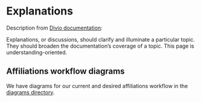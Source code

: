 # Explanations

Description from
[Divio documentation](https://docs.divio.com/documentation-system/explanation/):

Explanations, or discussions, should clarify and illuminate a particular topic.
They should broaden the documentation’s coverage of a topic. This page is
understanding-oriented.

## Affiliations workflow diagrams

We have diagrams for our current and desired affiliations workflow in the
[diagrams directory](./diagrams).
